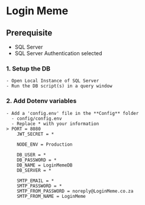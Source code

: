 # Login Meme

## Prerequisite

- SQL Server
- SQL Server Authentication selected

### 1. Setup the DB

    - Open Local Instance of SQL Server
    - Run the DB script(s) in a query window
  
### 2. Add Dotenv variables

    - Add a 'config.env' file in the **Config** folder
      - config/config.env
      - Replace * with your information
    > PORT = 8080
        JWT_SECRET = *
        
        NODE_ENV = Production
        
        DB_USER = *
        DB_PASSWORD = *
        DB_NAME = LoginMemeDB
        DB_SERVER = *
        
        SMTP_EMAIL = *
        SMTP_PASSWORD = *
        SMTP_FROM_PASSWORD = noreply@LoginMeme.co.za
        SMTP_FROM_NAME = LoginMeme 